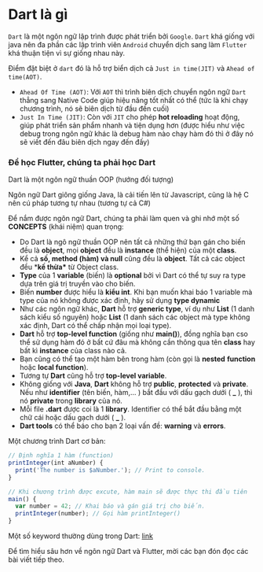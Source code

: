 # Dart là gì

`Dart` là một ngôn ngữ lập trình được phát triển bởi `Google`. `Dart` khá giống với java nên đa phần các lập trình viên `Android` chuyển dịch sang làm `Flutter` khá thuận tiện vì sự giống nhau này.

Điểm đặt biệt ở `dart` đó là hỗ trợ biển dịch cả `Just in time(JIT)` và `Ahead of time(AOT)`.

- `Ahead Of Time (AOT)`: Với `AOT` thì trình biên dịch chuyển ngôn ngữ `Dart` thẳng sang Native Code giúp hiệu năng tốt nhất có thể (tức là khi chạy chương trình, nó sẽ biên dịch từ đầu đến cuối)
- `Just In Time (JIT)`: Còn với `JIT` cho phép **hot reloading** hoạt động, giúp phát triển sản phẩm nhanh và tiện dụng hơn (được hiểu như việc debug trong ngôn ngữ khác là debug hàm nào chạy hàm đó thì ở đây nó sẽ viết đến đâu biên dịch ngay đến đấy)

### Để học Flutter, chúng ta phải học Dart

Dart là một ngôn ngữ thuần OOP (hướng đối tượng)

Ngôn ngữ Dart giông giống Java, là cải tiến lên từ Javascript, cũng là hệ C nên cú pháp tương tự nhau (tương tự cả C#)

Để nắm được ngôn ngữ Dart, chúng ta phải làm quen và ghi nhớ một số **CONCEPTS** (khái niệm) quan trọng:

- Do Dart là ngô ngữ thuần OOP nên tất cả những thứ bạn gán cho biến đều là **object**, mọi **object** đều là **instance** (thể hiện) của một **class**.
- Kể cả **số, method (hàm) và null** cũng đều là **object**. Tất cả các object đều ***kế thừa\*** từ Object class.
- **Type** của 1 **variable** (biến) là **optional** bởi vì Dart có thể tự suy ra type dựa trên giá trị truyền vào cho biến.
- Biến **number** được hiểu là **kiểu int**. Khi bạn muốn khai báo 1 variable mà type của nó không được xác định, hãy sử dụng **type dynamic**
- Như các ngôn ngữ khác, **Dart** hỗ trợ **generic type**, ví dụ như **List** (1 danh sách kiểu số nguyên) hoặc **List** (1 danh sách các object mà type không xác định, Dart có thể chấp nhận mọi loại type).
- **Dart** hỗ trợ **top-level function** (giống như **main()**), đồng nghĩa bạn cso thể sử dụng hàm đó ở bất cứ đâu mà không cần thông qua tên **class** hay bất kì **instance** của class nào cả.
- Bạn cũng có thể tạo một hàm bên trong hàm (còn gọi là **nested** **function** hoặc **local function**).
- Tương tự **Dart** cũng hỗ trợ **top-level variable**.
- Không giống với **Java**, **Dart** không hỗ trợ **public**, **protected** và **private**. Nếu như **identifier** (tên biến, hàm,... ) bắt đầu với dấu gạch dưới ( **_** ), thì nó **private** trong **library** của nó.
- Mỗi file **.dart** được coi là 1 **library**. Identifier có thể bắt đầu bằng một chữ cái hoặc dấu gạch dưới ( **_** ).
- **Dart tools** có thể báo cho bạn 2 loại vấn đề: **warning** và **errors**.

Một chương trình Dart cơ bản:

```typescript
// Định nghĩa 1 hàm (function)
printInteger(int aNumber) {
  print('The number is $aNumber.'); // Print to console.
}

// Khi chương trình được excute, hàm main sẽ được thực thi đầu tiên
main() {
  var number = 42; // Khai báo và gán giá trị cho biến.
  printInteger(number); // Gọi hàm printInteger()
}
```

Một số keyword thường dùng trong Dart: [link](https://dart.dev/guides/language/language-tour#keywords)

Để tìm hiểu sâu hơn về ngôn ngữ Dart và Flutter, mời các bạn đón đọc các bài viết tiếp theo.

